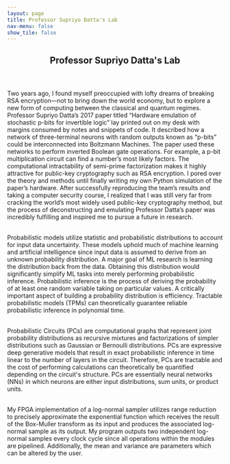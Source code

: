 ```yaml
---
layout: page
title: Professor Supriyo Datta's Lab
nav-menu: false
show_tile: false
---
```


<!-- Main -->
<div id="main" class="alt">

  <!-- One -->
<section id="one">
	<div class="inner">
		<header class="major">
			<h1>Professor Supriyo Datta's Lab</h1>
		</header>

<!-- Content -->
Two years ago, I found myself preoccupied with lofty dreams of breaking RSA encryption—not to bring down the world economy, but to explore a new form of computing between the classical and quantum regimes. Professor Supriyo Datta’s 2017 paper titled “Hardware emulation of stochastic p-bits for invertible logic” lay printed out on my desk with margins consumed by notes and snippets of code. It described how a network of three-terminal neurons with random outputs known as “p-bits” could be interconnected into Boltzmann Machines. The paper used these networks to perform inverted Boolean gate operations. For example, a p-bit multiplication circuit can find a number’s most likely factors. The computational intractability of semi-prime factorization makes it highly attractive for public-key cryptography such as RSA encryption. I pored over the theory and methods until finally writing my own Python simulation of the paper’s hardware. After successfully reproducing the team’s results and taking a computer security course, I realized that I was still very far from cracking the world’s most widely used public-key cryptography method, but the process of deconstructing and emulating Professor Datta’s paper was incredibly fulfilling and inspired me to pursue a future in research.<br><br>

Probabilistic models utilize statistic and probabilistic distributions to account for input data uncertainty. These models uphold much of machine learning and artificial intelligence since input data is assumed to derive from an unknown probability distribution. A major goal of ML research is learning the distribution back from the data. Obtaining this distribution would significantly simplify ML tasks into merely performing probabilistic inference. Probabilistic inference is the process of deriving the probability of at least one random variable taking on particular values. A critically important aspect of building a probability distribution is efficiency. Tractable probabilistic models (TPMs) can theoretically guarantee reliable probabilistic inference in polynomial time.<br><br>

Probabilistic Circuits (PCs) are computational graphs that represent joint probability distributions as recursive mixtures and factorizations of simpler distributions such as Gaussian or Bernoulli distributions. PCs are expressive deep generative models that result in exact probabilistic inference in time linear to the number of layers in the circuit. Therefore, PCs are tractable and the cost of performing calculations can theoretically be quantified depending on the circuit's structure. PCs are essentially neural networks (NNs) in which neurons are either input distributions, sum units, or product units.<br><br>

My FPGA implementation of a log-normal sampler utilizes range reduction to precisely approximate the exponential function which receives the result of the Box-Muller transform as its input and produces the associated log-normal sample as its output. My program outputs two independent log-normal samples every clock cycle since all operations within the modules are pipelined. Additionally, the mean and variance are parameters which can be altered by the user.<br><br>
